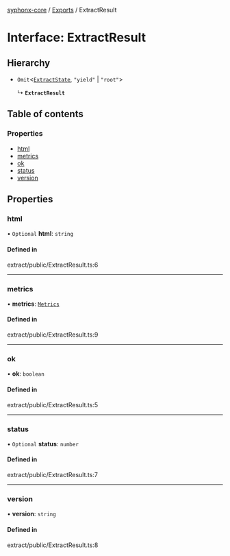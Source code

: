 [syphonx-core](../README.md) / [Exports](../modules.md) / ExtractResult

# Interface: ExtractResult

## Hierarchy

- `Omit`<[`ExtractState`](ExtractState.md), ``"yield"`` \| ``"root"``\>

  ↳ **`ExtractResult`**

## Table of contents

### Properties

- [html](ExtractResult.md#html)
- [metrics](ExtractResult.md#metrics)
- [ok](ExtractResult.md#ok)
- [status](ExtractResult.md#status)
- [version](ExtractResult.md#version)

## Properties

### html

• `Optional` **html**: `string`

#### Defined in

extract/public/ExtractResult.ts:6

___

### metrics

• **metrics**: [`Metrics`](Metrics.md)

#### Defined in

extract/public/ExtractResult.ts:9

___

### ok

• **ok**: `boolean`

#### Defined in

extract/public/ExtractResult.ts:5

___

### status

• `Optional` **status**: `number`

#### Defined in

extract/public/ExtractResult.ts:7

___

### version

• **version**: `string`

#### Defined in

extract/public/ExtractResult.ts:8
